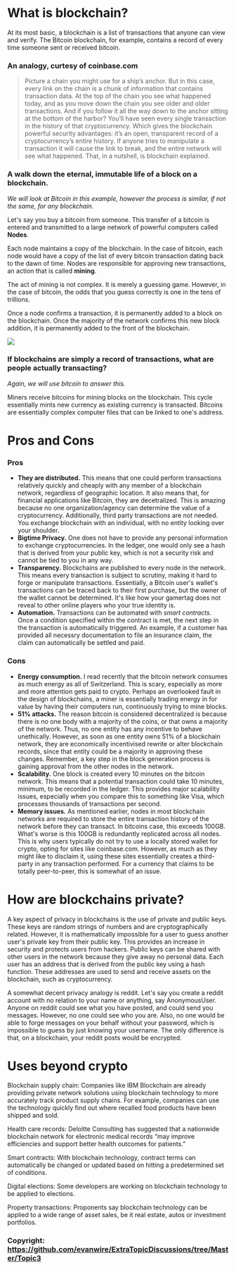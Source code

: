 # What is blockchain?

At its most basic, a blockchain is a list of transactions that anyone can view and verify. The Bitcoin blockchain, for example, contains a record of every time someone sent or received bitcoin.

### An analogy, curtesy of coinbase.com
> Picture a chain you might use for a ship’s anchor. But in this case, every link on the chain is a chunk of information that contains transaction data. At the top of the chain you see what happened today, and as you move down the chain you see older and older transactions. And if you follow it all the way down to the anchor sitting at the bottom of the harbor? You’ll have seen every single transaction in the history of that cryptocurrency. Which gives the blockchain powerful security advantages: it’s an open, transparent record of a cryptocurrency’s entire history. If anyone tries to manipulate a transaction it will cause the link to break, and the entire network will see what happened. That, in a nutshell, is blockchain explained.

### A walk down the eternal, immutable life of a block on a blockchain.
*We will look at Bitcoin in this example, however the process is similar, if not the same, for any blockchain.*

Let's say you buy a bitcoin from someone. This transfer of a bitcoin is entered and transmitted to a large network of powerful computers called **Nodes**.

Each node maintains a copy of the blockchain. In the case of bitcoin, each node would have a copy of the list of every bitcoin transaction dating back to the dawn of time. Nodes are responsible for approving new transactions, an action that is called **mining**.

The act of mining is not complex. It is merely a guessing game. However, in the case of bitcoin, the odds that you guess correctly is one in the tens of trillions.

Once a node confirms a transaction, it is permanently added to a block on the blockchain. Once the majority of the network confirms this new block addition, it is permanently added to the front of the blockchain.

![](img1.png)

### If blockchains are simply a record of transactions, what are people actually transacting?
*Again, we will use bitcoin to answer this.*

Miners receive bitcoins for mining blocks on the blockchain. This cycle essentially mints new currency as existing currency is transacted. Bitcoins are essentially complex computer files that can be linked to one's address.

# Pros and Cons

### Pros
* **They are distributed.** This means that one could perform transactions relatively quickly and cheaply with any member of a blockchain network, regardless of geographic location. It also means that, for financial applications like Bitcoin, they are decetralized. This is amazing because no one organization/agency can determine the value of a cryptocurrency. Additionally, third party transactions are not needed. You exchange blockchain with an individual, with no entity looking over your shoulder.
* **Bigtime Privacy.** One does not have to provide any personal information to exchange cryptocurrencies. In the ledger, one would only see a hash that is derived from your public key, which is not a security risk and cannot be tied to you in any way.
* **Transparency.** Blockchains are published to every node in the network. This means every transaction is subject to scrutiny, making it hard to forge or manipulate transactions. Essentially, a Bitcoin user's wallet's transactions can be traced back to their first purchase, but the owner of the wallet cannot be determined. It's like how your gamertag does not reveal to other online players who your true identity is.
* **Automation.** Transactions can be automated with *smart contracts*. Once a condition specified within the contract is met, the next step in the transaction is automatically triggered. An example, if a customer has provided all necessry documentation to file an insurance claim, the claim can automatically be settled and paid.

### Cons
* **Energy consumption.** I read recently that the bitcoin network consumes as much energy as all of Switzerland. This is scary, especially as more and more attention gets paid to crypto. Perhaps an overlooked fault in the design of blockchains, a miner is essentially trading energy in for value by having their computers run, continuously trying to mine blocks.
* **51% attacks.** The reason bitcoin is considered decentralized is because there is no one body with a majority of the coins, or that owns a majority of the network. Thus, no one entity has any incentive to behave unethically. However, as soon as one entity owns 51% of a blockchain network, they are economically incentivised rewrite or alter blockchain records, since that entity could be a majority in approving these changes. Remember, a key step in the block generation process is gaining approval from the other nodes in the network.
* **Scalability.** One block is created every 10 minutes on the bitcoin network. This means that a potential transaction could take 10 minutes, minimum, to be recorded in the ledger. This provides major scalability issues, especially when you compare this to something like Visa, which processes thousands of transactions per second.
* **Memory issues.** As mentioned earlier, nodes in most blockchain networks are required to store the entire transaction history of the network before they can transact. In bitcoins case, this exceeds 100GB. What's worse is this 100GB is redundantly replicated across all nodes. This is why users typically do not try to use a locally stored wallet for crypto, opting for sites like coinbase.com. However, as much as they might like to disclaim it, using these sites essentially creates a third-party in any transaction performed. For a currency that claims to be totally peer-to-peer, this is somewhat of an issue.

# How are blockchains private?
A key aspect of privacy in blockchains is the use of private and public keys. These keys are random strings of numbers and are cryptographically related. However, it is mathematically impossible for a user to guess another user's private key from their public key. This provides an increase in security and protects users from hackers. Public keys can be shared with other users in the network because they give away no personal data. Each user has an address that is derived from the public key using a hash function. These addresses are used to send and receive assets on the blockchain, such as cryptocurrency.

A somewhat decent privacy analogy is reddit. Let's say you create a reddit account with no relation to your name or anything, say AnonymousUser. Anyone on reddit could see what you have posted, and could send you messages. However, no one could see who you are. Also, no one would be able to forge messages on your behalf without your password, which is impossible to guess by just knowing your username. The only difference is that, on a blockchain, your reddit posts would be encrypted.

# Uses beyond crypto

Blockchain supply chain: Companies like IBM Blockchain are already providing private network solutions using blockchain technology to more accurately track product supply chains. For example, companies can use the technology quickly find out where recalled food products have been shipped and sold.

Health care records: Deloitte Consulting has suggested that a nationwide blockchain network for electronic medical records “may improve efficiencies and support better health outcomes for patients.”

Smart contracts: With blockchain technology, contract terms can automatically be changed or updated based on hitting a predetermined set of conditions.

Digital elections: Some developers are working on blockchain technology to be applied to elections.

Property transactions: Proponents say blockchain technology can be applied to a wide range of asset sales, be it real estate, autos or investment portfolios.

### Copyright: https://github.com/evanwire/ExtraTopicDiscussions/tree/Master/Topic3
